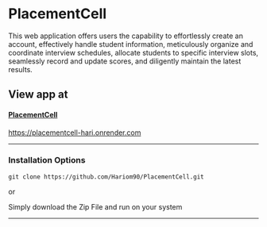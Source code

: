 # PlacementCell
This web application offers users the capability to effortlessly create an account, effectively handle student information, meticulously organize and coordinate interview schedules, allocate students to specific interview slots, seamlessly record and update scores, and diligently maintain the latest results.


## View app at

#### [PlacementCell](https://placementcell-hari.onrender.com)
https://placementcell-hari.onrender.com



<hr />

### Installation Options

```
git clone https://github.com/Hariom90/PlacementCell.git
```
or

Simply download the Zip File and run on your system
<hr />
